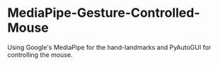 # MediaPipe-Gesture-Controlled-Mouse

Using Google's MediaPipe for the hand-landmarks and PyAutoGUI for controlling the mouse.

